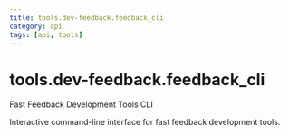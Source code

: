 ```yaml
---
title: tools.dev-feedback.feedback_cli
category: api
tags: [api, tools]
---
```


# tools.dev-feedback.feedback_cli

Fast Feedback Development Tools CLI

Interactive command-line interface for fast feedback development tools.

